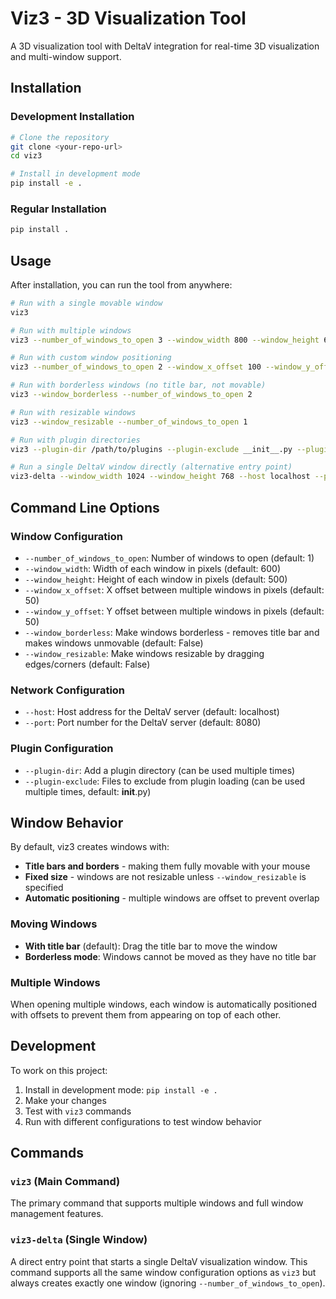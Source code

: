 # Viz3 - 3D Visualization Tool

A 3D visualization tool with DeltaV integration for real-time 3D visualization and multi-window support.

## Installation

### Development Installation
```bash
# Clone the repository
git clone <your-repo-url>
cd viz3

# Install in development mode
pip install -e .
```

### Regular Installation
```bash
pip install .
```

## Usage

After installation, you can run the tool from anywhere:

```bash
# Run with a single movable window
viz3

# Run with multiple windows
viz3 --number_of_windows_to_open 3 --window_width 800 --window_height 600

# Run with custom window positioning
viz3 --number_of_windows_to_open 2 --window_x_offset 100 --window_y_offset 80

# Run with borderless windows (no title bar, not movable)
viz3 --window_borderless --number_of_windows_to_open 2

# Run with resizable windows
viz3 --window_resizable --number_of_windows_to_open 1

# Run with plugin directories
viz3 --plugin-dir /path/to/plugins --plugin-exclude __init__.py --plugin-exclude test.py

# Run a single DeltaV window directly (alternative entry point)
viz3-delta --window_width 1024 --window_height 768 --host localhost --port 8080
```

## Command Line Options

### Window Configuration
- `--number_of_windows_to_open`: Number of windows to open (default: 1)
- `--window_width`: Width of each window in pixels (default: 600)
- `--window_height`: Height of each window in pixels (default: 500)
- `--window_x_offset`: X offset between multiple windows in pixels (default: 50)
- `--window_y_offset`: Y offset between multiple windows in pixels (default: 50)
- `--window_borderless`: Make windows borderless - removes title bar and makes windows unmovable (default: False)
- `--window_resizable`: Make windows resizable by dragging edges/corners (default: False)

### Network Configuration
- `--host`: Host address for the DeltaV server (default: localhost)
- `--port`: Port number for the DeltaV server (default: 8080)

### Plugin Configuration
- `--plugin-dir`: Add a plugin directory (can be used multiple times)
- `--plugin-exclude`: Files to exclude from plugin loading (can be used multiple times, default: __init__.py)

## Window Behavior

By default, viz3 creates windows with:
- **Title bars and borders** - making them fully movable with your mouse
- **Fixed size** - windows are not resizable unless `--window_resizable` is specified
- **Automatic positioning** - multiple windows are offset to prevent overlap

### Moving Windows
- **With title bar** (default): Drag the title bar to move the window
- **Borderless mode**: Windows cannot be moved as they have no title bar

### Multiple Windows
When opening multiple windows, each window is automatically positioned with offsets to prevent them from appearing on top of each other.

## Development

To work on this project:

1. Install in development mode: `pip install -e .`
2. Make your changes
3. Test with `viz3` commands
4. Run with different configurations to test window behavior 

## Commands

### `viz3` (Main Command)
The primary command that supports multiple windows and full window management features.

### `viz3-delta` (Single Window)
A direct entry point that starts a single DeltaV visualization window. This command supports all the same window configuration options as `viz3` but always creates exactly one window (ignoring `--number_of_windows_to_open`). 